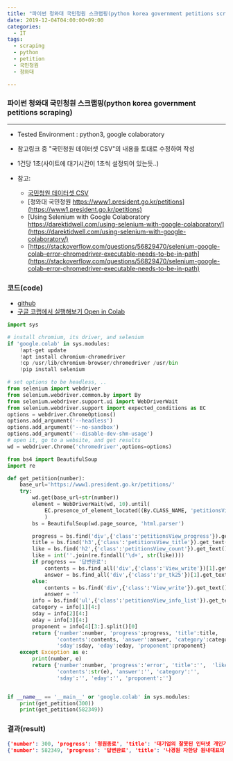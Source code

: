 ```yaml
---
title: "파이썬 청와대 국민청원 스크랩핑(python korea government petitions scraping)"
date: 2019-12-04T04:00:00+09:00
categories:
  - IT
tags:
  - scraping
  - python
  - petition
  - 국민청원
  - 청와대

---
```

### 파이썬 청와대 국민청원 스크랩핑(python korea government petitions scraping)
---
- Tested Environment : python3, google colaboratory 
- 참고링크 중 "국민청원 데이터셋 CSV"의 내용을 토대로 수정하여 작성
- 1건당 1초(사이트에 대기시간이 1초씩 설정되어 있는듯..)

- 참고:
  - [국민청원 데이터셋 CSV](https://newhiwoong.github.io/%EA%B5%AD%EB%AF%BC%EC%B2%AD%EC%9B%90/%EA%B5%AD%EB%AF%BC%EC%B2%AD%EC%9B%90-%EB%8D%B0%EC%9D%B4%ED%84%B0%EC%85%8B)
  - [청와대 국민청원 https://www1.president.go.kr/petitions](https://www1.president.go.kr/petitions)
  - [Using Selenium with Google Colaboratory https://darektidwell.com/using-selenium-with-google-colaboratory/](https://darektidwell.com/using-selenium-with-google-colaboratory/)
  - [https://stackoverflow.com/questions/56829470/selenium-google-colab-error-chromedriver-executable-needs-to-be-in-path](https://stackoverflow.com/questions/56829470/selenium-google-colab-error-chromedriver-executable-needs-to-be-in-path)

### 코드(code)
  - [github](https://github.com/huisung/president_go_kr_petitions_scraping)
  - [구글 코랩에서 실행해보기 Open in Colab](https://colab.research.google.com/github/huisung/president_go_kr_petitions_scraping/blob/master/get_petition.ipynb)

```python
import sys

# install chromium, its driver, and selenium
if 'google.colab' in sys.modules:
    !apt-get update
    !apt install chromium-chromedriver
    !cp /usr/lib/chromium-browser/chromedriver /usr/bin
    !pip install selenium

# set options to be headless, ..
from selenium import webdriver
from selenium.webdriver.common.by import By
from selenium.webdriver.support.ui import WebDriverWait
from selenium.webdriver.support import expected_conditions as EC
options = webdriver.ChromeOptions()
options.add_argument('--headless')
options.add_argument('--no-sandbox')
options.add_argument('--disable-dev-shm-usage')
# open it, go to a website, and get results
wd = webdriver.Chrome('chromedriver',options=options)

from bs4 import BeautifulSoup
import re

def get_petition(number):
    base_url='https://www1.president.go.kr/petitions/'
    try:
        wd.get(base_url+str(number))
        element = WebDriverWait(wd, 10).until(
            EC.presence_of_element_located((By.CLASS_NAME, 'petitionsView_title'))
            )
        bs = BeautifulSoup(wd.page_source, 'html.parser')

        progress = bs.find('div',{'class':'petitionsView_progress'}).get_text().strip()
        title = bs.find('h3',{'class':'petitionsView_title'}).get_text().strip()
        like = bs.find('h2',{'class':'petitionsView_count'}).get_text().strip()
        like = int(''.join(re.findall('\d+', str(like))))
        if progress == '답변완료':
            contents = bs.find_all('div',{'class':'View_write'})[1].get_text().strip()
            answer = bs.find_all('div',{'class':'pr_tk25'})[1].get_text().strip()[4:].strip()
        else:
            contents = bs.find('div',{'class':'View_write'}).get_text().strip()
            answer = ''
        info = bs.find('ul',{'class':'petitionsView_info_list'}).get_text().split('\n')
        category = info[1][4:]
        sday = info[2][4:]
        eday = info[3][4:]
        proponent = info[4][3:].split()[0]
        return {'number':number, 'progress':progress, 'title':title,  'like':like,
                'contents':contents, 'answer':answer, 'category':category,
                'sday':sday, 'eday':eday, 'proponent':proponent}
    except Exception as e:
        print(number, e)
        return {'number':number, 'progress':'error', 'title':'',  'like':0,
                'contents':str(e), 'answer':'', 'category':'',
                'sday':'', 'eday':'', 'proponent':''}


if __name__ == '__main__' or 'google.colab' in sys.modules:
    print(get_petition(300))
    print(get_petition(582349))
```

### 결과(result)

```json
{'number': 300, 'progress': '청원종료', 'title': '대기업의 잘못된 인터넷 개인가입자 민원 처리방식과 위약금', 'like': 0, 'contents': '저는 SK인터넷,TV를 가입해서 사용하고 있는 개인 가입자 입니다.8/22일 휴가를 마치고 집으로 오니 인터넷,TV가 안되어서 SK 장애부서인 106번 으로전화하여 수리요청을 했습니다.상담원이 관할지역 기사님을 알아보고는 오늘은 기사님들이 스케줄이 안되어서 장애처리를 내일 해야 된다고 하였습니다.그래서 오늘 아이들 인터넷으로 숙제도해야되고 TV시청도 해야되니 오늘 늦더라도 고쳐달라고 말하니,조금뒤 기술부서 실장님이 전화를 주셔서 어떻게 해도 금일중으로는  기사님을 수배할수 없기 때문에 장애처리를 할수 없고 내일 오전10시즘에 처리 할수 있다고 말했습니다.A/S기사님들은 오전에 그날 A/S처리  스케줄을 다잡고 나가는데 그러면 소비자 들은 장애가 나면 무조건 다음날 A/S처리를 봤아야 되니까? 소비자 잘못이 아니라 SK장비때문에 장애가 났는데 이거는 SK에서 긴급 장애처리 기사를 더고용해서 당일 장애건도 그날A/S처리를 해줘야 되는거 아닙니까.그리고 SK잘못때문에 장애가 났는데 당일 처리를 못해주면 인터넷 해지를 요청하니 수십만원의 위약금을 물어야 된다고 하는데 이것은 잘못된 처방 아닙니까.자기들 장비때문에 장애가나서 사용못하고 그래서 수리요청하니 당일 처리가 힘들고,그러면 해지하려하니 위약금 내라고 하고,완전히 개인가입자는 봉입니까.그리고 처음 인터넷가입시 장애처리 문제에 대해서는 설명도 없었는데 장애가 나고나니 스케줄 잡아서 내일 A/S받든지 아님 나갈 사람이 없어방법이 없다.알아서 해라라는 식으로 답변을 듣기만 해야되나요.장애신고 하는 사람들은 지금 인터넷,TV가 안되어서 전화를 하는 사람들이지 미리 고장날것을 알고 전화해서 예약스케줄을 잡는 사람들이 아닙니다.SK인터넷 장애처리부서는 생각좀 하시고 일합시다.', 'answer': '', 'category': '기타', 'sday': '2017-08-22', 'eday': '2017-09-06', 'proponent': 'kakao'}
{'number': 582349, 'progress': '답변완료', 'title': '나경원 자한당 원내대표의 각종 의혹에 대한 특검 요청!', 'like': 365040, 'contents': '나경원 자한당 원내대표의 각종 의혹ㆍ논란들이\n일파만파 번지고 있습니다.\n\n야권정치인의 실세인만큼 의혹이 말끔히 해소되려면\n야당이 그토록 강조하는 정치적 중립성을 보다 강조하기 위해서는 현정권의 하에 있는 검찰보다 나경원 의원이 좋아하는 특검을 설치하여 모든 의혹을 말끔히 해소하는게 나경원 원내대표도 바라마지 않을것입니다.\n\n이에 특검수사를 요청합니다.', 'answer': '다음은 나경원 자유한국당 원내대표의 각종 의혹에 대해 특검을 요청하신 청원에 대해 답변드리겠습니다.\n본 청원은 8월 28일부터 한 달간 36만 여명의 국민께서 동의해 주셨습니다.\n\n청원의 계기가 된 것은 누리꾼 사이에서 불거진 나경원 의원의 자녀에 대한 의혹입니다. 국적 의혹, 논문의 제1저자 특혜 의혹 등과 관련된 다수의 언론 보도가 있었습니다.\n\n청원인께서는 나경원 자유한국당 원내대표가 야권의 대표 정치인인만큼 정치적 중립성을 보장하기 위해 특별검사를 통해 의혹을 말끔히 해소할 필요가 있다고 주장하셨습니다.\n\n먼저 청원인께서 요구하신 특별검사제도에 대하여 설명드리겠습니다.\n\n특별 검사 제도는, 주로 고위 공직자의 비리 또는 위법 혐의가 발견되었을 때 그 수사와 기소를 정권의 영향을 받을 수 있는 정규 검사가 아닌 ‘독립된 변호사’로 담당하게 하는 제도입니다.\n특별 검사 제도는 특정 사건에 한정하여 검찰 등 행정부와는 독립된 사람에게 수사 및 기소 등 검사 역할을 수행하도록 하는 제도입니다.\n\n우리나라의 특검제는 정치적 사건이나 권력형 범죄와 비리 사건에서 나타난 검찰 수사의 소극성 또는 편향성에 대한 제도적 보완으로 1988년 당시 야당이던 평화민주당에 의해 처음 제기되었습니다. 그 이후 10년 이상의 논의를 거쳐 1999년에 특검제가 도입되었습니다. 또한 2014년에는 상설 특검을 도입하는 내용을 담은 ‘특별검사의 임명 등에 관한 법률’이 제정되었습니다.\n\n특검은 △ 국회가 정치적 중립성과 공정성 등을 이유로 특별검사의 수사가 필요하다고 판단하여 본회의에서 의결하거나 △ 법무부 장관이 정부 고위공직자의 비리를 대상으로 이해관계 충돌이나 공정성 등을 이유로 특검의 수사가 필요하다고 판단할 경우 발동될 수 있습니다. 후자의 경우, 다시 말해 법무부 장관이 특검 여부를 판단하는 경우, 법무부 장관은 반드시 검찰총장의 의견을 들어야 합니다.\n\n본 청원의 경우, 청원인께서는 나경원 자유한국당 원내대표의 자녀관련 의혹을 밝히는 특검을 요구하셨습니다. 그러나 본 건과 관련해 특별검사의 도입 여부는 국회에서 논의하여 결정해야 할 사안입니다. 법무부 장관이 정부와 무관한 사안에 대해 특검을 발동할 수는 없기 때문입니다.\n\n지난 9월 한 시민단체는 나경원 자유한국당 의원의 ‘자녀입시 의혹’과 관련하여 검찰에 이를 고발하였습니다. 그 이후 본 사건은 현재 검찰에서 수사 중입니다. 따라서 검찰의 수사 결과를 지켜봐야 하는 상황입니다.\n\n최근 부모의 특권적 지위를 이용하여 입시제도에서 혜택을 받은 경우에 대해 국민적 우려는 물론, 입시제도에서의 공정성, 사회적 불평등 해소에 대한 국민의 요구가 높습니다. 이러한 국민의 목소리를 반영하여 교육부에서는 학생부종합전형 전면 실태조사를 엄정하게 추진하고 있으며, 나아가 고교 서열화 해소를 위한 방안 등 입시제도 개편안을 준비하고 있습니다.\n\n또한 국회에서도 최근『국회의원 자녀의 대학입학전형과정 조사에 관한 특별법』『고위공직자 자녀 입시비리 조사를 위한 특별법』등 관련 법안이 발의되었습니다. 이 법안은 입시비리에 대한 전수조사 특별위원회를 구성하여 고위공직자의 자녀에 대한 특혜를 조사하고 결과에 따라 고발 및 수사요청, 감사원 감사요구 등을 실시하는 내용 등을 담고 있습니다.\n\n정부는 본 청원을 계기로 국회의원을 비롯한 사회 특권층, 그리고 이들 자녀의 입시 특혜 등 다양한 불공정에 대한 국민적 우려와 공정에 대한 강력한 열망을 다시 한 번 절감하였습니다. 이 점에 대해 청원인과 청원에 참여해 주신 국민께 깊이 감사드립니다.\n\n정부는 우리 사회에 만연한 특권과 반칙, 불공정을 없애고, 나아가서 제도에 내재 된 합법적인 불공정과 특권까지 근본적으로 바꿔낼 수 있도록 더욱 노력하겠습니다.\n\n오늘 답변은 여기서 마치겠습니다. 감사합니다.', 'category': '정치개혁', 'sday': '2019-08-28', 'eday': '2019-09-27', 'proponent': 'naver'}
```
